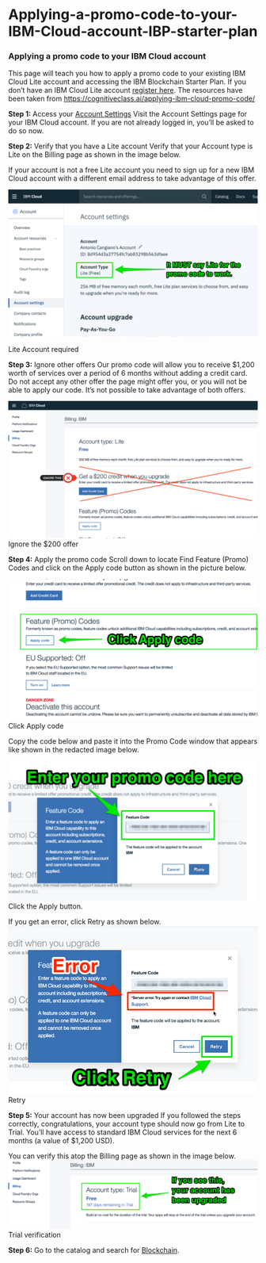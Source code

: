 # Applying-a-promo-code-to-your-IBM-Cloud-account-IBP-starter-plan

### Applying a promo code to your IBM Cloud account

This page will teach you how to apply a promo code to your existing IBM Cloud Lite account and accessing the IBM Blockchain Starter Plan. If you don’t have an IBM Cloud Lite account [register here](https://cocl.us/IBM_CLOUD_PROMO).
The resources have been taken from https://cognitiveclass.ai/applying-ibm-cloud-promo-code/

**Step 1:** Access your [Account Settings](https://cloud.ibm.com/account/settings)
Visit the Account Settings page for your IBM Cloud account. If you are not already logged in, you’ll be asked to do so now.

**Step 2:** Verify that you have a Lite account
Verify that your Account type is Lite on the Billing page as shown in the image below.

If your account is not a free Lite account you need to sign up for a new IBM Cloud account with a different email address to take advantage of this offer.

![alt text](https://github.com/ayushmaan6/Applying-a-promo-code-to-your-IBM-Cloud-account-IBP-starter-plan/blob/master/lite-account-warning-1024x602.png)


Lite Account required

**Step 3:** Ignore other offers
Our promo code will allow you to receive $1,200 worth of services over a period of 6 months without adding a credit card. Do not accept any other offer the page might offer you, or you will not be able to apply our code. It’s not possible to take advantage of both offers.

![alt text](https://github.com/ayushmaan6/Applying-a-promo-code-to-your-IBM-Cloud-account-IBP-starter-plan/blob/master/ignore-200-offer-1024x563.png)
Ignore the $200 offer

**Step 4:** Apply the promo code
Scroll down to locate Find Feature (Promo) Codes and click on the Apply code button as shown in the picture below.

![alt text](https://github.com/ayushmaan6/Applying-a-promo-code-to-your-IBM-Cloud-account-IBP-starter-plan/blob/master/apply-code-1024x579.png)
Click Apply code

Copy the code below and paste it into the Promo Code window that appears like shown in the redacted image below.

![alt text](https://github.com/ayushmaan6/Applying-a-promo-code-to-your-IBM-Cloud-account-IBP-starter-plan/blob/master/promo-code-1024x573.png)
Click the Apply button.

If you get an error, click Retry as shown below.
![alt text](https://github.com/ayushmaan6/Applying-a-promo-code-to-your-IBM-Cloud-account-IBP-starter-plan/blob/master/retry.png)
Retry

**Step 5:** Your account has now been upgraded
If you followed the steps correctly, congratulations, your account type should now go from Lite to Trial. You’ll have access to standard IBM Cloud services for the next 6 months (a value of $1,200 USD).

You can verify this atop the Billing page as shown in the image below.
![alt text](https://github.com/ayushmaan6/Applying-a-promo-code-to-your-IBM-Cloud-account-IBP-starter-plan/blob/master/trial-verification-1024x283.png)
Trial verification

**Step 6:** Go to the catalog and search for [Blockchain](https://console.bluemix.net/catalog/services/blockchain).


